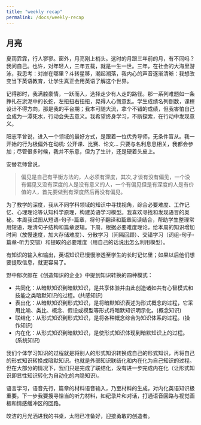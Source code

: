 ```yaml
---
title: "weekly recap"
permalink: /docs/weekly-recap
---
```



## 月亮

夏雨霏霏，行人寥寥。窗外，月亮刚上梢头。这时的月跟三年前的月，有不同吗？我问自己。也许，对年轻人，三年五载，就是一生一世。三年，在社会的大海里游泳，我思考：对岸在哪里？斗转星移，潮起潮落，我内心的声音逐渐清晰：我想改变当下英语教育，让学生真正会用英语了解这个世界。

记得那时，我满腔豪情，一跃而入，选择走少有人走的路径。那一系列难题如一条挣扎在淤泥中的长蛇，左扭扭右扭扭，晃得人心慌意乱。学生成绩名列倒数，课程设计不得方向，那是我的平台期；我本可随大流，拿个不错的成绩，但我害怕自己会成为一潭死水，行动会失去意义。我希望终身学习，不断探索，在行动中发现意义。

阳志平曾说，进入一个领域的最好方式，是跟着一位优秀导师，无条件盲从。我一开始的行为极偏外在动机: 公开课、比赛、论文... 只要与名利息息相关，我都会参加；尽管很多时候，我并不乐意，但为了生计，还是硬着头皮上。

安替老师曾说，

> 偏见是自己有平衡方法的，人必须有深度，其次,才谈有没有偏见，一个没有偏见又没有深度的人是没有意义的人，一个有偏见但是有深度的人是有价值的人，首先要做到有深度然后再没有偏见。

为了教学的深度，我从不同学科领域的知识中寻找视角，综合必要难度、工作记忆、心理理论等认知科学原理，构建英语学习模型。我喜欢寻找和发现语言的奥秘。本周我试图从短语-句子-篇章，将句子翻译和篇章阅读结合，帮助学生整理常用短语，理清句子结构和篇章逻辑。下周，根据必要难度理论，给本周的知识增加时间（放慢速度，加大存储难度）、分散学习（间隔回顾）、交错学习（词组-句子-篇章-听力交错）和提取的必要难度（用自己的话说出怎么利用模型）。

有知识的输入和输出，英语知识已慢慢渗透至学生的长时记忆里；如果以后他们想要提取信息，就更容易了。


野中郁次郎在《创造知识的企业》中提到知识转换的四种模式：

- 共同化：从暗默知识到暗默知识，是共享体验并由此创造诸如共有心智模式和技能之类暗默知识的过程。(共感知识)
- 表出化：从暗默知识到形式知识，是将暗默知识表述为形式概念的过程，它采用比喻、类比、概念、假设或模型等形式将暗默知识明示化。(概念知识)
- 联结化：从形式知识到形式知识，是将各种概念综合为知识体系的过程。(操作知识)
- 内在化：从形式知识到暗默知识，是使形式知识体现到暗默知识上的过程。(系统知识)

我们个体学习知识的过程就是将别人的形式知识转换成自己的形式知识，再将自己的形式知识转换成暗默知识。也就是外部知识联结化和内在化为自己知识的过程。
但在大部分的情况下，我们只是完成了联结化，没有进一步完成内在化（让形式知识即显性知识转化为自动化的内隐知识)。

语言学习，语音先行，篇章的材料语音输入，乃至材料的生成，对内化英语知识极重要。下一步我要搜寻恰当的听力材料，如纪录片和对话，打通语音回路与视觉画板和情感缓冲区的回路。

皎洁的月光洒进我的书桌，太阳已准备好，迎接勇敢的创造者。

